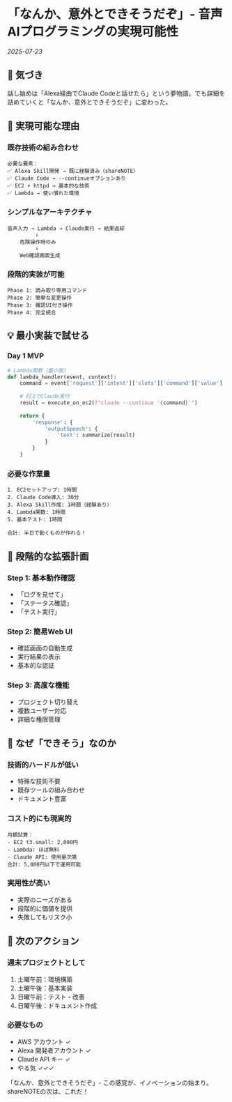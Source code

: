 # 「なんか、意外とできそうだぞ」- 音声AIプログラミングの実現可能性

*2025-07-23*

## 📝 気づき

話し始めは「Alexa経由でClaude Codeと話せたら」という夢物語。でも詳細を詰めていくと「なんか、意外とできそうだぞ」に変わった。

## 🎯 実現可能な理由

### 既存技術の組み合わせ
```
必要な要素：
✅ Alexa Skill開発 → 既に経験済み（shareNOTE）
✅ Claude Code → --continueオプションあり
✅ EC2 + httpd → 基本的な技術
✅ Lambda → 使い慣れた環境
```

### シンプルなアーキテクチャ
```
音声入力 → Lambda → Claude実行 → 結果返却
         ↓
    危険操作時のみ
         ↓
    Web確認画面生成
```

### 段階的実装が可能
```
Phase 1: 読み取り専用コマンド
Phase 2: 簡単な変更操作
Phase 3: 確認UI付き操作
Phase 4: 完全統合
```

## 💡 最小実装で試せる

### Day 1 MVP
```python
# Lambda関数（最小版）
def lambda_handler(event, context):
    command = event['request']['intent']['slots']['command']['value']
    
    # EC2でClaude実行
    result = execute_on_ec2(f"claude --continue '{command}'")
    
    return {
        'response': {
            'outputSpeech': {
                'text': summarize(result)
            }
        }
    }
```

### 必要な作業量
```
1. EC2セットアップ: 1時間
2. Claude Code導入: 30分
3. Alexa Skill作成: 1時間（経験あり）
4. Lambda関数: 1時間
5. 基本テスト: 1時間

合計: 半日で動くものが作れる！
```

## 🚀 段階的な拡張計画

### Step 1: 基本動作確認
- 「ログを見せて」
- 「ステータス確認」
- 「テスト実行」

### Step 2: 簡易Web UI
- 確認画面の自動生成
- 実行結果の表示
- 基本的な認証

### Step 3: 高度な機能
- プロジェクト切り替え
- 複数ユーザー対応
- 詳細な権限管理

## 🤔 なぜ「できそう」なのか

### 技術的ハードルが低い
- 特殊な技術不要
- 既存ツールの組み合わせ
- ドキュメント豊富

### コスト的にも現実的
```
月額試算：
- EC2 t3.small: 2,000円
- Lambda: ほぼ無料
- Claude API: 使用量次第
合計: 5,000円以下で運用可能
```

### 実用性が高い
- 実際のニーズがある
- 段階的に価値を提供
- 失敗してもリスク小

## 🎯 次のアクション

### 週末プロジェクトとして
1. 土曜午前：環境構築
2. 土曜午後：基本実装
3. 日曜午前：テスト・改善
4. 日曜午後：ドキュメント作成

### 必要なもの
- AWS アカウント ✓
- Alexa 開発者アカウント ✓
- Claude API キー ✓
- やる気 ✓✓✓

「なんか、意外とできそうだぞ」- この感覚が、イノベーションの始まり。shareNOTEの次は、これだ！